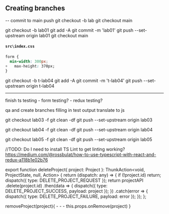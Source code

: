 ## Creating branches

-- commit to main
push
git checkout -b lab
git checkout main



git checkout -b lab01
git add -A
git commit -m 'lab01'
git push --set-upstream origin lab01
git checkout main






#### `src\index.css`

```css
form {
  min-width: 300px;
+   max-height: 370px;
}
```

<!-- TODO:
Cleanup Item CRUD examples in Component Arch chapter, by steps or just finished. Is it really an activity
-->

git checkout -b t-lab04
git add -A
git commit -m 't-lab04'
git push --set-upstream origin t-lab04

---

finish ts testing - form testing? - redux testing?

qa and create branches filling in test output
translate to js

git checkout lab03 -f
git clean -df
git push --set-upstream origin lab03

git checkout lab04 -f
git clean -df
git push --set-upstream origin lab04

git checkout lab05 -f
git clean -df
git push --set-upstream origin lab05

//TODO: Do I need to install TS Lint to get linting working?
https://medium.com/@rossbulat/how-to-use-typescript-with-react-and-redux-a118b1e02b76

export function deleteProject(
project: Project
): ThunkAction<void, ProjectState, null, Action<string>> {
return (dispatch: any) => {
if (!project.id) return;
dispatch({ type: DELETE_PROJECT_REQUEST });
return projectAPI
.delete(project.id)
.then(data => {
dispatch({ type: DELETE_PROJECT_SUCCESS, payload: project });
})
.catch(error => {
dispatch({ type: DELETE_PROJECT_FAILURE, payload: error });
});
};

removeProject(project){ - - -
this.props.onRemove(project)
}
